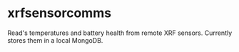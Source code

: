 # xrfsensorcomms

Read's temperatures and battery health from remote XRF sensors.
Currently stores them in a local MongoDB.
